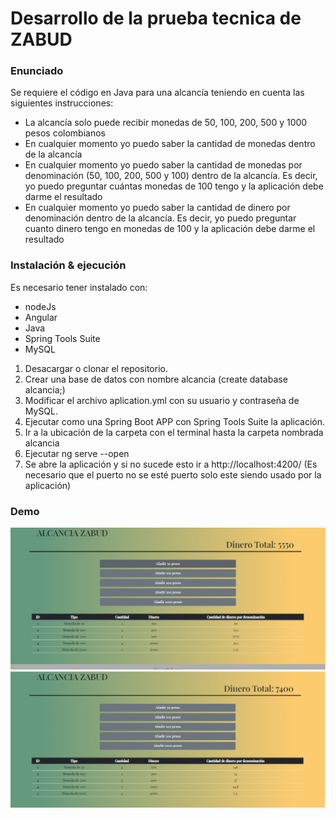 # Desarrollo de  la prueba tecnica de ZABUD
### Enunciado

Se requiere el código en Java para una alcancía teniendo en cuenta las siguientes instrucciones:
- La alcancía solo puede recibir monedas de 50, 100, 200, 500 y 1000 pesos colombianos
- En cualquier momento yo puedo saber la cantidad de monedas dentro de la alcancía
- En cualquier momento yo puedo saber la cantidad de monedas por denominación (50, 100, 200, 500 y 100) dentro de la alcancía. Es decir, yo puedo preguntar cuántas monedas de 100 tengo y la aplicación debe darme el resultado
- En cualquier momento yo puedo saber la cantidad de dinero por denominación dentro de la alcancía. Es decir, yo puedo preguntar cuanto dinero tengo en monedas de 100 y la aplicación debe darme el resultado

### Instalación & ejecución

Es necesario tener instalado con:
   - nodeJs
   - Angular
   - Java
   - Spring Tools Suite
   - MySQL
   
1. Desacargar o clonar el repositorio.
2. Crear una base de datos con nombre alcancia (create database alcancia;) 
3. Modificar el archivo aplication.yml con su usuario y contraseña de MySQL. 
2. Ejecutar como una Spring Boot APP con Spring Tools Suite la aplicación.
3. Ir a la ubicación de la carpeta con el terminal hasta la carpeta nombrada alcancia 
4. Ejecutar ng serve --open
5. Se abre la aplicación y si no sucede esto ir a http://localhost:4200/  (Es necesario que el puerto no se esté puerto solo este siendo usado por la aplicación)

### Demo

![Screenshot](https://github.com/Carlosprimo/AlcanciaZABUD/blob/master/assets/Captura.PNG)
![Screenshot](https://github.com/Carlosprimo/AlcanciaZABUD/blob/master/assets/Captura2.PNG)
